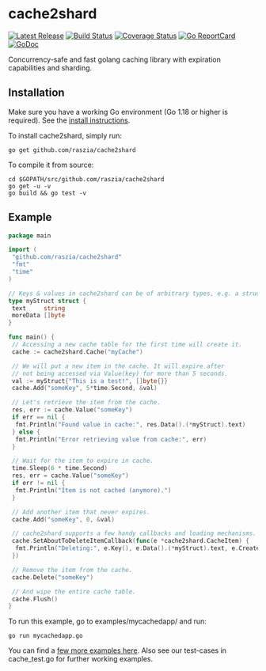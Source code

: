 # cache2shard

[![Latest Release](https://img.shields.io/github/release/raszia/cache2shard.svg)](https://github.com/raszia/cache2shard/releases)
[![Build Status](https://github.com/raszia/cache2shard/workflows/build/badge.svg)](https://github.com/raszia/cache2shard/actions)
[![Coverage Status](https://coveralls.io/repos/github/raszia/cache2shard/badge.svg?branch=master)](https://coveralls.io/github/raszia/cache2shard?branch=master)
[![Go ReportCard](https://goreportcard.com/badge/raszia/cache2shard)](https://goreportcard.com/report/raszia/cache2shard)
[![GoDoc](https://godoc.org/github.com/golang/gddo?status.svg)](https://pkg.go.dev/github.com/raszia/cache2shard)

Concurrency-safe and fast golang caching library with expiration capabilities and sharding.

## Installation

Make sure you have a working Go environment (Go 1.18 or higher is required).
See the [install instructions](https://golang.org/doc/install.html).

To install cache2shard, simply run:

    go get github.com/raszia/cache2shard

To compile it from source:

    cd $GOPATH/src/github.com/raszia/cache2shard
    go get -u -v
    go build && go test -v

## Example

```go
package main

import (
 "github.com/raszia/cache2shard"
 "fmt"
 "time"
)

// Keys & values in cache2shard can be of arbitrary types, e.g. a struct.
type myStruct struct {
 text     string
 moreData []byte
}

func main() {
 // Accessing a new cache table for the first time will create it.
 cache := cache2shard.Cache("myCache")

 // We will put a new item in the cache. It will expire after
 // not being accessed via Value(key) for more than 5 seconds.
 val := myStruct{"This is a test!", []byte{}}
 cache.Add("someKey", 5*time.Second, &val)

 // Let's retrieve the item from the cache.
 res, err := cache.Value("someKey")
 if err == nil {
  fmt.Println("Found value in cache:", res.Data().(*myStruct).text)
 } else {
  fmt.Println("Error retrieving value from cache:", err)
 }

 // Wait for the item to expire in cache.
 time.Sleep(6 * time.Second)
 res, err = cache.Value("someKey")
 if err != nil {
  fmt.Println("Item is not cached (anymore).")
 }

 // Add another item that never expires.
 cache.Add("someKey", 0, &val)

 // cache2shard supports a few handy callbacks and loading mechanisms.
 cache.SetAboutToDeleteItemCallback(func(e *cache2shard.CacheItem) {
  fmt.Println("Deleting:", e.Key(), e.Data().(*myStruct).text, e.CreatedOn())
 })

 // Remove the item from the cache.
 cache.Delete("someKey")

 // And wipe the entire cache table.
 cache.Flush()
}
```

To run this example, go to examples/mycachedapp/ and run:

    go run mycachedapp.go

You can find a [few more examples here](https://github.com/raszia/cache2shard/tree/master/examples).
Also see our test-cases in cache_test.go for further working examples.
